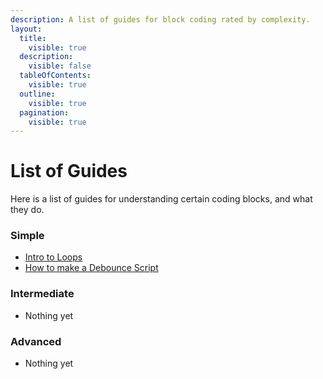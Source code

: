 ```yaml
---
description: A list of guides for block coding rated by complexity.
layout:
  title:
    visible: true
  description:
    visible: false
  tableOfContents:
    visible: true
  outline:
    visible: true
  pagination:
    visible: true
---
```


# List of Guides

Here is a list of guides for understanding certain coding blocks, and what they do.

### Simple

* [Intro to Loops](simple/intro-to-loops.md)
* [How to make a Debounce Script](simple/debounce-guide.md)

### Intermediate

- Nothing yet

### Advanced

- Nothing yet
